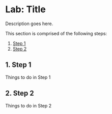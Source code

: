 # Lab: Title

Description goes here.

This section is comprised of the following steps:

1. [Step 1](#1-step-1)
1. [Step 2](#2-step-2)

## 1. Step 1

Things to do in Step 1

## 2. Step 2

Things to do in Step 2
